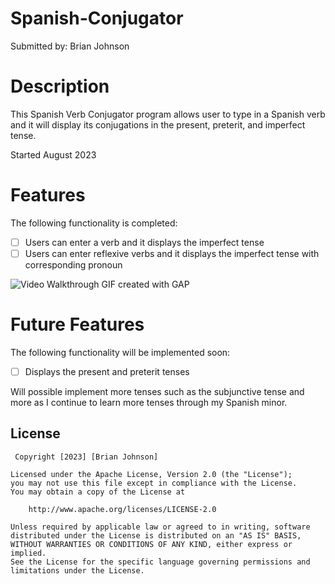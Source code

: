 # Spanish-Conjugator
Submitted by: Brian Johnson

# Description
 This Spanish Verb Conjugator program allows user to type in a Spanish verb and it will display its conjugations in the present, preterit, and imperfect tense.
 
 Started August 2023
 
 # Features
 The following functionality is completed:
 
 - [ ] Users can enter a verb and it displays the imperfect tense
 - [ ] Users can enter reflexive verbs and it displays the imperfect tense with corresponding pronoun
 
 ![Video Walkthrough](https://i.imgur.com/7FozxKL.gif)
 GIF created with GAP
 
 # Future Features
 The following functionality will be implemented soon:
 
 - [ ] Displays the present and preterit tenses
 
 Will possible implement more tenses such as the subjunctive tense and more as I continue to learn more tenses through my Spanish minor.
 
 ## License
 
     Copyright [2023] [Brian Johnson]

    Licensed under the Apache License, Version 2.0 (the "License");
    you may not use this file except in compliance with the License.
    You may obtain a copy of the License at

        http://www.apache.org/licenses/LICENSE-2.0

    Unless required by applicable law or agreed to in writing, software
    distributed under the License is distributed on an "AS IS" BASIS,
    WITHOUT WARRANTIES OR CONDITIONS OF ANY KIND, either express or implied.
    See the License for the specific language governing permissions and
    limitations under the License.
 
